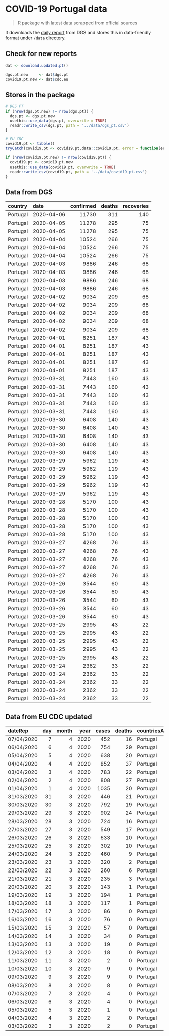 COVID-19 Portugal data
================

> R package with latest data scrapped from official sources

It downloads the [daily
report](https://covid19.min-saude.pt/relatorio-de-situacao/) from DGS
and stores this in data-friendly format under `/data` directory.

## Check for new reports

``` r
dat <- download.updated.pt()

dgs.pt.new     <- dat$dgs.pt
covid19.pt.new <- dat$cdc.eu
```

## Stores in the package

``` r
# DGS PT
if (nrow(dgs.pt.new) != nrow(dgs.pt)) {
  dgs.pt <- dgs.pt.new
  usethis::use_data(dgs.pt, overwrite = TRUE)
  readr::write_csv(dgs.pt, path = '../data/dgs_pt.csv')
}

# EU CDC
covid19.pt <- tibble()
tryCatch(covid19.pt <- covid19.pt.data::covid19.pt, error = function(err) { })

if (nrow(covid19.pt.new) != nrow(covid19.pt)) {
  covid19.pt <- covid19.pt.new
  usethis::use_data(covid19.pt, overwrite = TRUE)
  readr::write_csv(covid19.pt, path = '../data/covid19_pt.csv')
}
```

## Data from DGS

| country  | date       | confirmed | deaths | recoveries |
| :------- | :--------- | --------: | -----: | ---------: |
| Portugal | 2020-04-06 |     11730 |    311 |        140 |
| Portugal | 2020-04-05 |     11278 |    295 |         75 |
| Portugal | 2020-04-05 |     11278 |    295 |         75 |
| Portugal | 2020-04-04 |     10524 |    266 |         75 |
| Portugal | 2020-04-04 |     10524 |    266 |         75 |
| Portugal | 2020-04-04 |     10524 |    266 |         75 |
| Portugal | 2020-04-03 |      9886 |    246 |         68 |
| Portugal | 2020-04-03 |      9886 |    246 |         68 |
| Portugal | 2020-04-03 |      9886 |    246 |         68 |
| Portugal | 2020-04-03 |      9886 |    246 |         68 |
| Portugal | 2020-04-02 |      9034 |    209 |         68 |
| Portugal | 2020-04-02 |      9034 |    209 |         68 |
| Portugal | 2020-04-02 |      9034 |    209 |         68 |
| Portugal | 2020-04-02 |      9034 |    209 |         68 |
| Portugal | 2020-04-02 |      9034 |    209 |         68 |
| Portugal | 2020-04-01 |      8251 |    187 |         43 |
| Portugal | 2020-04-01 |      8251 |    187 |         43 |
| Portugal | 2020-04-01 |      8251 |    187 |         43 |
| Portugal | 2020-04-01 |      8251 |    187 |         43 |
| Portugal | 2020-04-01 |      8251 |    187 |         43 |
| Portugal | 2020-03-31 |      7443 |    160 |         43 |
| Portugal | 2020-03-31 |      7443 |    160 |         43 |
| Portugal | 2020-03-31 |      7443 |    160 |         43 |
| Portugal | 2020-03-31 |      7443 |    160 |         43 |
| Portugal | 2020-03-31 |      7443 |    160 |         43 |
| Portugal | 2020-03-30 |      6408 |    140 |         43 |
| Portugal | 2020-03-30 |      6408 |    140 |         43 |
| Portugal | 2020-03-30 |      6408 |    140 |         43 |
| Portugal | 2020-03-30 |      6408 |    140 |         43 |
| Portugal | 2020-03-30 |      6408 |    140 |         43 |
| Portugal | 2020-03-29 |      5962 |    119 |         43 |
| Portugal | 2020-03-29 |      5962 |    119 |         43 |
| Portugal | 2020-03-29 |      5962 |    119 |         43 |
| Portugal | 2020-03-29 |      5962 |    119 |         43 |
| Portugal | 2020-03-29 |      5962 |    119 |         43 |
| Portugal | 2020-03-28 |      5170 |    100 |         43 |
| Portugal | 2020-03-28 |      5170 |    100 |         43 |
| Portugal | 2020-03-28 |      5170 |    100 |         43 |
| Portugal | 2020-03-28 |      5170 |    100 |         43 |
| Portugal | 2020-03-28 |      5170 |    100 |         43 |
| Portugal | 2020-03-27 |      4268 |     76 |         43 |
| Portugal | 2020-03-27 |      4268 |     76 |         43 |
| Portugal | 2020-03-27 |      4268 |     76 |         43 |
| Portugal | 2020-03-27 |      4268 |     76 |         43 |
| Portugal | 2020-03-27 |      4268 |     76 |         43 |
| Portugal | 2020-03-26 |      3544 |     60 |         43 |
| Portugal | 2020-03-26 |      3544 |     60 |         43 |
| Portugal | 2020-03-26 |      3544 |     60 |         43 |
| Portugal | 2020-03-26 |      3544 |     60 |         43 |
| Portugal | 2020-03-26 |      3544 |     60 |         43 |
| Portugal | 2020-03-25 |      2995 |     43 |         22 |
| Portugal | 2020-03-25 |      2995 |     43 |         22 |
| Portugal | 2020-03-25 |      2995 |     43 |         22 |
| Portugal | 2020-03-25 |      2995 |     43 |         22 |
| Portugal | 2020-03-25 |      2995 |     43 |         22 |
| Portugal | 2020-03-24 |      2362 |     33 |         22 |
| Portugal | 2020-03-24 |      2362 |     33 |         22 |
| Portugal | 2020-03-24 |      2362 |     33 |         22 |
| Portugal | 2020-03-24 |      2362 |     33 |         22 |
| Portugal | 2020-03-24 |      2362 |     33 |         22 |

## Data from EU CDC updated

| dateRep    | day | month | year | cases | deaths | countriesAndTerritories | geoId | countryterritoryCode | popData2018 |
| :--------- | --: | ----: | ---: | ----: | -----: | :---------------------- | :---- | :------------------- | ----------: |
| 07/04/2020 |   7 |     4 | 2020 |   452 |     16 | Portugal                | PT    | PRT                  |    10281762 |
| 06/04/2020 |   6 |     4 | 2020 |   754 |     29 | Portugal                | PT    | PRT                  |    10281762 |
| 05/04/2020 |   5 |     4 | 2020 |   638 |     20 | Portugal                | PT    | PRT                  |    10281762 |
| 04/04/2020 |   4 |     4 | 2020 |   852 |     37 | Portugal                | PT    | PRT                  |    10281762 |
| 03/04/2020 |   3 |     4 | 2020 |   783 |     22 | Portugal                | PT    | PRT                  |    10281762 |
| 02/04/2020 |   2 |     4 | 2020 |   808 |     27 | Portugal                | PT    | PRT                  |    10281762 |
| 01/04/2020 |   1 |     4 | 2020 |  1035 |     20 | Portugal                | PT    | PRT                  |    10281762 |
| 31/03/2020 |  31 |     3 | 2020 |   446 |     21 | Portugal                | PT    | PRT                  |    10281762 |
| 30/03/2020 |  30 |     3 | 2020 |   792 |     19 | Portugal                | PT    | PRT                  |    10281762 |
| 29/03/2020 |  29 |     3 | 2020 |   902 |     24 | Portugal                | PT    | PRT                  |    10281762 |
| 28/03/2020 |  28 |     3 | 2020 |   724 |     16 | Portugal                | PT    | PRT                  |    10281762 |
| 27/03/2020 |  27 |     3 | 2020 |   549 |     17 | Portugal                | PT    | PRT                  |    10281762 |
| 26/03/2020 |  26 |     3 | 2020 |   633 |     10 | Portugal                | PT    | PRT                  |    10281762 |
| 25/03/2020 |  25 |     3 | 2020 |   302 |     10 | Portugal                | PT    | PRT                  |    10281762 |
| 24/03/2020 |  24 |     3 | 2020 |   460 |      9 | Portugal                | PT    | PRT                  |    10281762 |
| 23/03/2020 |  23 |     3 | 2020 |   320 |      2 | Portugal                | PT    | PRT                  |    10281762 |
| 22/03/2020 |  22 |     3 | 2020 |   260 |      6 | Portugal                | PT    | PRT                  |    10281762 |
| 21/03/2020 |  21 |     3 | 2020 |   235 |      3 | Portugal                | PT    | PRT                  |    10281762 |
| 20/03/2020 |  20 |     3 | 2020 |   143 |      1 | Portugal                | PT    | PRT                  |    10281762 |
| 19/03/2020 |  19 |     3 | 2020 |   194 |      1 | Portugal                | PT    | PRT                  |    10281762 |
| 18/03/2020 |  18 |     3 | 2020 |   117 |      1 | Portugal                | PT    | PRT                  |    10281762 |
| 17/03/2020 |  17 |     3 | 2020 |    86 |      0 | Portugal                | PT    | PRT                  |    10281762 |
| 16/03/2020 |  16 |     3 | 2020 |    76 |      0 | Portugal                | PT    | PRT                  |    10281762 |
| 15/03/2020 |  15 |     3 | 2020 |    57 |      0 | Portugal                | PT    | PRT                  |    10281762 |
| 14/03/2020 |  14 |     3 | 2020 |    34 |      0 | Portugal                | PT    | PRT                  |    10281762 |
| 13/03/2020 |  13 |     3 | 2020 |    19 |      0 | Portugal                | PT    | PRT                  |    10281762 |
| 12/03/2020 |  12 |     3 | 2020 |    18 |      0 | Portugal                | PT    | PRT                  |    10281762 |
| 11/03/2020 |  11 |     3 | 2020 |     2 |      0 | Portugal                | PT    | PRT                  |    10281762 |
| 10/03/2020 |  10 |     3 | 2020 |     9 |      0 | Portugal                | PT    | PRT                  |    10281762 |
| 09/03/2020 |   9 |     3 | 2020 |     9 |      0 | Portugal                | PT    | PRT                  |    10281762 |
| 08/03/2020 |   8 |     3 | 2020 |     8 |      0 | Portugal                | PT    | PRT                  |    10281762 |
| 07/03/2020 |   7 |     3 | 2020 |     4 |      0 | Portugal                | PT    | PRT                  |    10281762 |
| 06/03/2020 |   6 |     3 | 2020 |     4 |      0 | Portugal                | PT    | PRT                  |    10281762 |
| 05/03/2020 |   5 |     3 | 2020 |     1 |      0 | Portugal                | PT    | PRT                  |    10281762 |
| 04/03/2020 |   4 |     3 | 2020 |     2 |      0 | Portugal                | PT    | PRT                  |    10281762 |
| 03/03/2020 |   3 |     3 | 2020 |     2 |      0 | Portugal                | PT    | PRT                  |    10281762 |
